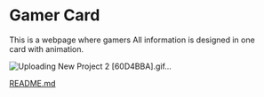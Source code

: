 # Gamer Card
This is a webpage where gamers All information is designed in one card with animation.

![Uploading New Project 2 [60D4BBA].gif…]()

[README.md](https://github.com/tusharrp/card/files/10367758/README.md)
